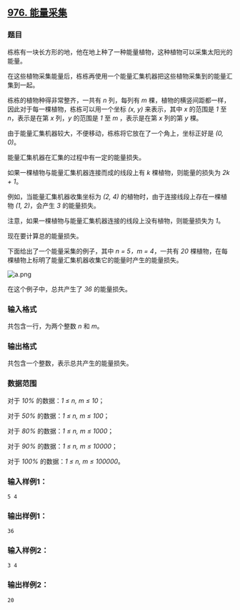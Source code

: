 ## [976. 能量采集](https://www.acwing.com/problem/content/978/)

### 题目

栋栋有一块长方形的地，他在地上种了一种能量植物，这种植物可以采集太阳光的能量。

在这些植物采集能量后，栋栋再使用一个能量汇集机器把这些植物采集到的能量汇集到一起。

栋栋的植物种得非常整齐，一共有 *n* 列，每列有 *m* 棵，植物的横竖间距都一样，因此对于每一棵植物，栋栋可以用一个坐标 *(x, y)* 来表示，其中 *x* 的范围是 *1* 至 *n*，表示是在第 *x* 列，*y* 的范围是 *1* 至 *m* ，表示是在第 *x* 列的第 *y* 棵。

由于能量汇集机器较大，不便移动，栋栋将它放在了一个角上，坐标正好是 *(0, 0)*。

能量汇集机器在汇集的过程中有一定的能量损失。

如果一棵植物与能量汇集机器连接而成的线段上有 *k* 棵植物，则能量的损失为 *2k + 1*。

例如，当能量汇集机器收集坐标为 *(2, 4)* 的植物时，由于连接线段上存在一棵植物 *(1, 2)*，会产生 *3* 的能量损失。

注意，如果一棵植物与能量汇集机器连接的线段上没有植物，则能量损失为 *1*。

现在要计算总的能量损失。

下面给出了一个能量采集的例子，其中 *n = 5，m = 4*，一共有 *20* 棵植物，在每棵植物上标明了能量汇集机器收集它的能量时产生的能量损失。

 ![a.png](https://cdn.acwing.com/media/article/image/2019/09/04/19_fd492700cf-a.png)

在这个例子中，总共产生了 *36* 的能量损失。

### 输入格式

共包含一行，为两个整数 *n* 和 *m*。

### 输出格式

共包含一个整数，表示总共产生的能量损失。

### 数据范围

对于 *10%* 的数据：*1 ≤ n, m ≤ 10*；

对于 *50%* 的数据：*1 ≤ n, m ≤ 100*；

对于 *80%* 的数据：*1 ≤ n, m ≤ 1000*；

对于 *90%* 的数据：*1 ≤ n, m ≤ 10000*；

对于 *100%* 的数据：*1 ≤ n, m ≤ 100000*。

### 输入样例1：

```
5 4
```

### 输出样例1：

```
36
```

### 输入样例2：

```
3 4
```

### 输出样例2：

```
20
```
